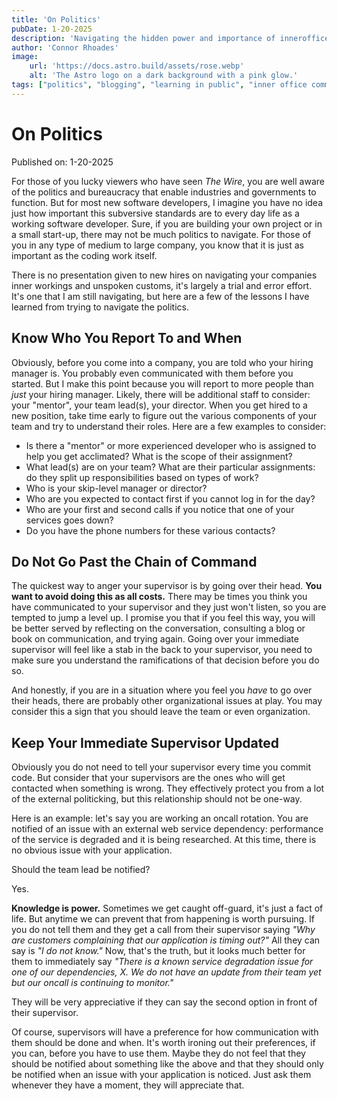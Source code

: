 ```yaml
---
title: 'On Politics'
pubDate: 1-20-2025
description: 'Navigating the hidden power and importance of inneroffice politiking'
author: 'Connor Rhoades'
image:
    url: 'https://docs.astro.build/assets/rose.webp'
    alt: 'The Astro logo on a dark background with a pink glow.'
tags: ["politics", "blogging", "learning in public", "inner office communications"]
---
```

# On Politics

Published on: 1-20-2025

For those of you lucky viewers who have seen *The Wire*, you are well aware of the politics and bureaucracy that enable industries and governments to function. But for most new software developers, I imagine you have no idea just how important this subversive standards are to every day life as a working software developer. Sure, if you are building your own project or in a small start-up, there may not be much politics to navigate. For those of you in any type of medium to large company, you know that it is just as important as the coding work itself. 

There is no presentation given to new hires on navigating your companies inner workings and unspoken customs, it's largely a trial and error effort. It's one that I am still navigating, but here are a few of the lessons I have learned from trying to navigate the politics.

## Know Who You Report To and When
Obviously, before you come into a company, you are told who your hiring manager is. You probably even communicated with them before you started. But I make this point because you will report to more people than *just* your hiring manager. Likely, there will be additional staff to consider: your "mentor", your team lead(s), your director. When you get hired to a new position, take time early to figure out the various components of your team and try to understand their roles. Here are a few examples to consider:

* Is there a "mentor" or more experienced developer who is assigned to help you get acclimated? What is the scope of their assignment? 
* What lead(s) are on your team? What are their particular assignments: do they split up responsibilities based on types of work? 
* Who is your skip-level manager or director? 
* Who are you expected to contact first if you cannot log in for the day?
* Who are your first and second calls if you notice that one of your services goes down?
* Do you have the phone numbers for these various contacts?


## Do Not Go Past the Chain of Command
The quickest way to anger your supervisor is by going over their head. **You want to avoid doing this as all costs.** There may be times you think you have communicated to your supervisor and they just won't listen, so you are tempted to jump a level up. I promise you that if you feel this way, you will be better served by reflecting on the conversation, consulting a blog or book on communication, and trying again. Going over your immediate supervisor will feel like a stab in the back to your supervisor, you need to make sure you understand the ramifications of that decision before you do so.

And honestly, if you are in a situation where you feel you *have* to go over their heads, there are probably other organizational issues at play. You may consider this a sign that you should leave the team or even organization. 


## Keep Your Immediate Supervisor Updated
Obviously you do not need to tell your supervisor every time you commit code. But consider that your supervisors are the ones who will get contacted when something is wrong. They effectively protect you from a lot of the external politicking, but this relationship should not be one-way. 

Here is an example: let's say you are working an oncall rotation. You are notified of an issue with an external web service dependency: performance of the service is degraded and it is being researched. At this time, there is no obvious issue with your application. 

Should the team lead be notified? 

Yes. 

**Knowledge is power.** Sometimes we get caught off-guard, it's just a fact of life. But anytime we can prevent that from happening is worth pursuing. If you do not tell them and they get a call from their supervisor saying *"Why are customers complaining that our application is timing out?"* All they can say is *"I do not know."* Now, that's the truth, but it looks much better for them to immediately say *"There is a known service degradation issue for one of our dependencies, X. We do not have an update from their team yet but our oncall is continuing to monitor."*

They will be very appreciative if they can say the second option in front of their supervisor. 


Of course, supervisors will have a preference for how communication with them should be done and when. It's worth ironing out their preferences, if you can, before you have to use them. Maybe they do not feel that they should be notified about something like the above and that they should only be notified when an issue with your application is noticed. Just ask them whenever they have a moment, they will appreciate that. 
